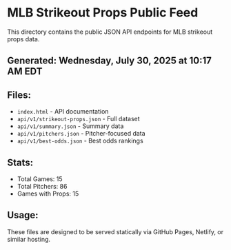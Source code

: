 # MLB Strikeout Props Public Feed

This directory contains the public JSON API endpoints for MLB strikeout props data.

## Generated: Wednesday, July 30, 2025 at 10:17 AM EDT

## Files:
- `index.html` - API documentation
- `api/v1/strikeout-props.json` - Full dataset
- `api/v1/summary.json` - Summary data
- `api/v1/pitchers.json` - Pitcher-focused data  
- `api/v1/best-odds.json` - Best odds rankings

## Stats:
- Total Games: 15
- Total Pitchers: 86
- Games with Props: 15

## Usage:
These files are designed to be served statically via GitHub Pages, Netlify, or similar hosting.
